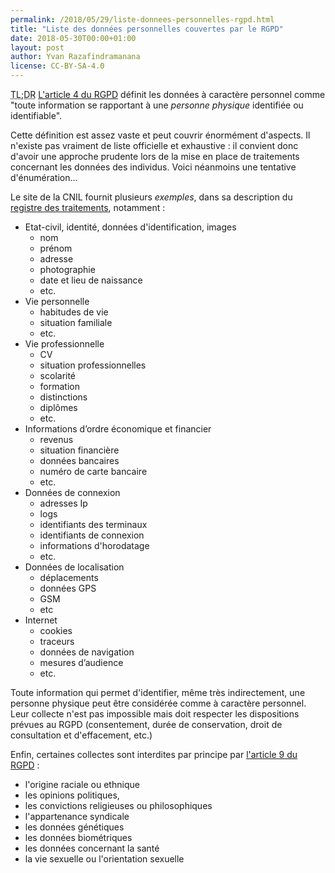 ```yaml
---
permalink: /2018/05/29/liste-donnees-personnelles-rgpd.html
title: "Liste des données personnelles couvertes par le RGPD"
date: 2018-05-30T00:00+01:00
layout: post
author: Yvan Razafindramanana
license: CC-BY-SA-4.0
---
```


<acronym title="En résumé... (Too long; Didn't Read)">TL;DR</acronym> [L'article 4 du RGPD](https://gdpr.algolia.com/fr/gdpr-article-4) définit
les données à caractère personnel comme "toute information se rapportant à une _personne
physique_ identifiée ou identifiable".

Cette définition est assez vaste et peut couvrir énormément d'aspects.
Il n'existe pas vraiment de liste officielle et exhaustive&nbsp;: il convient
donc d'avoir une approche prudente lors de la mise en place
de traitements concernant les données des individus. Voici
néanmoins une tentative d'énumération...

<!--more-->

Le site de la CNIL fournit plusieurs _exemples_,
dans sa description du [registre des traitements](https://www.cnil.fr/sites/default/files/atoms/files/registre_rgpd_basique.pdf),
notamment&nbsp;:

* Etat-civil, identité, données d'identification, images
    * nom
    * prénom
    * adresse
    * photographie
    * date et lieu de naissance
    * etc.
* Vie personnelle
    * habitudes de vie
    * situation familiale
    * etc.
* Vie professionnelle
    * CV
    * situation professionnelles
    * scolarité
    * formation
    * distinctions
    * diplômes
    * etc.
* Informations d’ordre économique et financier
    * revenus
	* situation financière
	* données bancaires
    * numéro de carte bancaire
	* etc.
* Données de connexion
    * adresses Ip
	* logs
	* identifiants des terminaux
	* identifiants de connexion
	* informations d'horodatage
	* etc.
* Données de localisation
    * déplacements
	* données GPS
	* GSM
	* etc
* Internet
    * cookies
	* traceurs
	* données de navigation
	* mesures d’audience
	* etc.

Toute information qui permet d'identifier, même très indirectement, une personne
physique peut être considérée comme à caractère personnel.
Leur collecte n'est pas impossible mais doit respecter les dispositions prévues
au RGPD (consentement, durée de conservation, droit de consultation et d'effacement,
etc.)

Enfin, certaines collectes sont interdites par principe
par [l'article 9 du RGPD](https://gdpr.algolia.com/fr/gdpr-article-9)&nbsp;:

* l'origine raciale ou ethnique
* les opinions politiques,
* les convictions religieuses ou philosophiques
* l'appartenance syndicale
* les données génétiques
* les données biométriques
* les données concernant la santé
* la vie sexuelle ou l'orientation sexuelle
